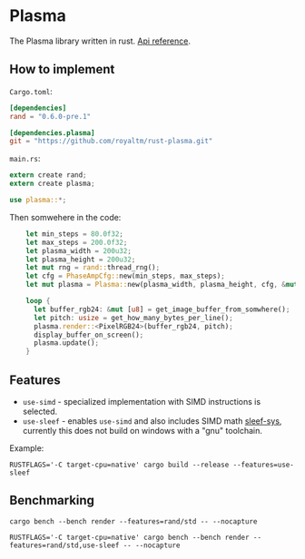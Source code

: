 Plasma
======

The Plasma library written in rust. [Api reference](https://royaltm.github.io/rust-plasma/master/plasma/index.html).

How to implement
----------------

`Cargo.toml`:

```toml
[dependencies]
rand = "0.6.0-pre.1"

[dependencies.plasma]
git = "https://github.com/royaltm/rust-plasma.git"
```

`main.rs`:

```rust
extern create rand;
extern create plasma;

use plasma::*;
```

Then somwehere in the code:

```rust
    let min_steps = 80.0f32;
    let max_steps = 200.0f32;
    let plasma_width = 200u32;
    let plasma_height = 200u32;
    let mut rng = rand::thread_rng();
    let cfg = PhaseAmpCfg::new(min_steps, max_steps);
    let mut plasma = Plasma::new(plasma_width, plasma_height, cfg, &mut rng);

    loop {
      let buffer_rgb24: &mut [u8] = get_image_buffer_from_somwhere();
      let pitch: usize = get_how_many_bytes_per_line();
      plasma.render::<PixelRGB24>(buffer_rgb24, pitch);
      display_buffer_on_screen();
      plasma.update();
    }
```


Features
--------

* `use-simd` - specialized implementation with SIMD instructions is selected.
* `use-sleef` - enables `use-simd` and also includes SIMD math [sleef-sys](https://crates.io/crates/sleef-sys), currently this does not build on windows with a "gnu" toolchain.

Example:

```
RUSTFLAGS='-C target-cpu=native' cargo build --release --features=use-sleef
```

Benchmarking
------------

```
cargo bench --bench render --features=rand/std -- --nocapture
```

```
RUSTFLAGS='-C target-cpu=native' cargo bench --bench render --features=rand/std,use-sleef -- --nocapture
```

